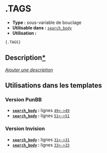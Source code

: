 # .TAGS
* __Type :__ sous-variable de bouclage
* __Utilisable dans :__ [`search_body`](../tpl/search_body.md#readme)
* __Utilisation :__

```html
{.TAGS}
```

## Description[*](https://fa-tvars.appspot.com/var/.TAGS)
[*Ajouter une description*](https://fa-tvars.appspot.com/var/.TAGS)

## Utilisations dans les templates

### Version PunBB
* __[`search_body`](../tpl/search_body.md#readme) :__ lignes [`49`](../src/punbb/search_body.tpl#L49)[`<->`](../src/punbb/search_body.tpl#L49-L49)[`49`](../src/punbb/search_body.tpl#L49)
* __[`search_body`](../tpl/search_body.md#readme) :__ lignes [`51`](../src/punbb/search_body.tpl#L51)[`<->`](../src/punbb/search_body.tpl#L51-L51)[`51`](../src/punbb/search_body.tpl#L51)

### Version Invision
* __[`search_body`](../tpl/search_body.md#readme) :__ lignes [`31`](../src/invision/search_body.tpl#L31)[`<->`](../src/invision/search_body.tpl#L31-L31)[`31`](../src/invision/search_body.tpl#L31)
* __[`search_body`](../tpl/search_body.md#readme) :__ lignes [`33`](../src/invision/search_body.tpl#L33)[`<->`](../src/invision/search_body.tpl#L33-L33)[`33`](../src/invision/search_body.tpl#L33)

